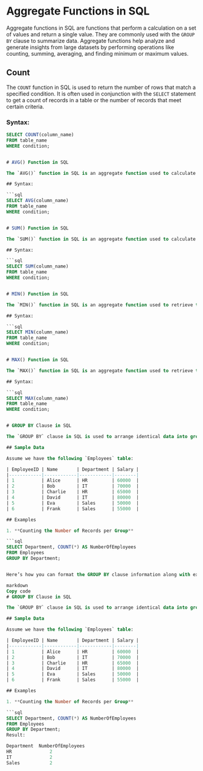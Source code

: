 
# Aggregate Functions in SQL

Aggregate functions in SQL are functions that perform a calculation on a set of values and return a single value. They are commonly used with the `GROUP BY` clause to summarize data. Aggregate functions help analyze and generate insights from large datasets by performing operations like counting, summing, averaging, and finding minimum or maximum values.

## Count

The `COUNT` function in SQL is used to return the number of rows that match a specified condition. It is often used in conjunction with the `SELECT` statement to get a count of records in a table or the number of records that meet certain criteria.

### Syntax:

```sql
SELECT COUNT(column_name)
FROM table_name
WHERE condition;


# AVG() Function in SQL

The `AVG()` function in SQL is an aggregate function used to calculate the average value of a numeric column. It sums up all the values in the specified column and divides that sum by the number of non-null values in that column.

## Syntax:

```sql
SELECT AVG(column_name)
FROM table_name
WHERE condition;


# SUM() Function in SQL

The `SUM()` function in SQL is an aggregate function used to calculate the total sum of a numeric column. It adds up all the values in the specified column and returns the total.

## Syntax:

```sql
SELECT SUM(column_name)
FROM table_name
WHERE condition;


# MIN() Function in SQL

The `MIN()` function in SQL is an aggregate function used to retrieve the smallest value from a specified column. It is commonly used with numeric, date, and string data types.

## Syntax:

```sql
SELECT MIN(column_name)
FROM table_name
WHERE condition;


# MAX() Function in SQL

The `MAX()` function in SQL is an aggregate function used to retrieve the largest value from a specified column. It can be used with numeric, date, and string data types.

## Syntax:

```sql
SELECT MAX(column_name)
FROM table_name
WHERE condition;


# GROUP BY Clause in SQL

The `GROUP BY` clause in SQL is used to arrange identical data into groups. It is commonly used in conjunction with aggregate functions (like `COUNT()`, `SUM()`, `AVG()`, `MIN()`, `MAX()`) to perform calculations on each group of data.

## Sample Data

Assume we have the following `Employees` table:

| EmployeeID | Name       | Department | Salary |
|------------|------------|------------|--------|
| 1          | Alice      | HR         | 60000  |
| 2          | Bob        | IT         | 70000  |
| 3          | Charlie    | HR         | 65000  |
| 4          | David      | IT         | 80000  |
| 5          | Eva        | Sales      | 50000  |
| 6          | Frank      | Sales      | 55000  |

## Examples

1. **Counting the Number of Records per Group**

```sql
SELECT Department, COUNT(*) AS NumberOfEmployees
FROM Employees
GROUP BY Department;


Here’s how you can format the GROUP BY clause information along with examples using sample data in a README.md file:

markdown
Copy code
# GROUP BY Clause in SQL

The `GROUP BY` clause in SQL is used to arrange identical data into groups. It is commonly used in conjunction with aggregate functions (like `COUNT()`, `SUM()`, `AVG()`, `MIN()`, `MAX()`) to perform calculations on each group of data.

## Sample Data

Assume we have the following `Employees` table:

| EmployeeID | Name       | Department | Salary |
|------------|------------|------------|--------|
| 1          | Alice      | HR         | 60000  |
| 2          | Bob        | IT         | 70000  |
| 3          | Charlie    | HR         | 65000  |
| 4          | David      | IT         | 80000  |
| 5          | Eva        | Sales      | 50000  |
| 6          | Frank      | Sales      | 55000  |

## Examples

1. **Counting the Number of Records per Group**

```sql
SELECT Department, COUNT(*) AS NumberOfEmployees
FROM Employees
GROUP BY Department;
Result:

Department	NumberOfEmployees
HR             	2
IT           	2
Sales	        2